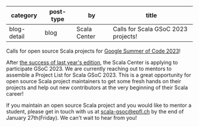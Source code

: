 | category    | post-type | by           | title                               |
| ----------- | --------- | ------------ | ----------------------------------- |
| blog-detail | blog      | Scala Center | Calls for Scala GSoC 2023 projects! |

Calls for open source Scala projects for [Google Summer of Code 2023](https://summerofcode.withgoogle.com/)!

After [the success of last year's edition](https://scala-lang.org/blog/2022/11/15/gsoc-report.html), the Scala Center is applying to participate GSoC 2023. We are currently reaching out to mentors to assemble a Project List for Scala GSoC 2023. This is a great opportunity for open source Scala project maintainers to get some fresh hands on their projects and help out new contributors at the very beginning of their Scala career!

If you maintain an open source Scala project and you would like to mentor a student, please get in touch with us at [scala-gsoc@epfl.ch](mailto:scala-gsoc@epfl.ch) by the end of January 27th(Friday). We can't wait to hear from you!
